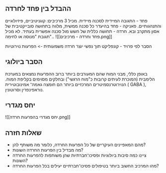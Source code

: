 ## ההבדל בין פחד לחרדה
פחד - התגובה המיידית לסכנה מיידית. מכיל 3 מרכיבים: קוגניטיביים, פיזיולוגיים והתנהגותיים.
פאניקה - פחד בהיעדר כל סכנה ממשית, מלווה בתחושה סובייקטיבית של אסון מתקרב ובא.
חרדה - תחושה כללית של חשש מול סכנה אפשרית בעתיד. לא מכיל תגובת "מנוסה או לחימה"..
![[פחד וחרדה - מרכיבים.png]]

הסבר לפי פרויד - קונפליקט תוך נפשי יוצר חרדה משמעותית -> הפרעות נוירוטיות

## הסבר ביולוגי
באופן כללי, מבני המוח שהם המעורבים ביותר ברוב ההפרעות נמצאים במערכת הלימבית (המוכרת לעיתים קרובות כ"מוח הרגשי") ובחלקים מסוימים בקליפת המוח.
הנוירוטרנסמיטרים המרכזיים ביותר הם חומצה גאמה־ אמינובוטירית ( GABA ), נוראפינפרין וסרוטונין.

## יחס מגדרי
![[יחס מגדרי בהפרעות חרדה.png]]

## שאלות חזרה
- מהם המאפיינים העיקריים של כל הפרעות החרדה, כלומר מה משותף להן?
- מה מבדיל בין הפרעות החרדה השונות?
- ציינו כמה סיבות ביולוגיות ופסיכו־חברתיות שהן משותפות להפרעות החרדה השונות?
- מהו המרכיב החשוב ביותר בטיפולים פסיכו־חברתיים יעילים בכל הפרעות החרדה?

